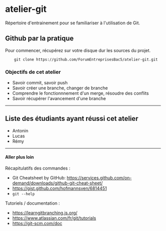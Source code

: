 # atelier-git
Répertoire d'entrainement pour se familiariser à l'utilisation de Git.

## Github par la pratique

Pour commencer, récupérez sur votre disque dur les sources du projet.

        git clone https://github.com/ForumEntreprisesBac5/atelier-git.git

### Objectifs de cet atelier

- Savoir commit, savoir push
- Savoir créer une branche, changer de branche
- Comprendre le fonctionnnement d'un merge, résoudre des conflits
- Savoir récupérer l'avancement d'une branche



---

Liste des étudiants ayant réussi cet atelier
--------------------------------------------
* Antonin
* Lucas
* Rémy


---

#### Aller plus loin

Récapitulatifs des commandes :
- Git Cheatsheet by GitHub: https://services.github.com/on-demand/downloads/github-git-cheat-sheet/
- https://gist.github.com/hofmannsven/6814451
- `git --help`

Tutoriels / documentation :
- https://learngitbranching.js.org/
- https://www.atlassian.com/fr/git/tutorials
- https://git-scm.com/doc